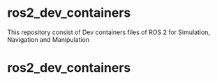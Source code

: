 # ros2_dev_containers
This repository consist of Dev containers files of ROS 2 for Simulation, Navigation and Manipulation
# ros2_dev_containers
